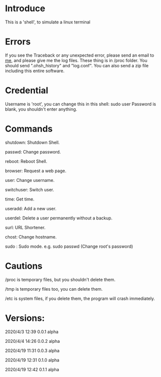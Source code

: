 # Introduce
This is a 'shell', to simulate a linux terminal
# Errors
If you see the Traceback or any unexpected error, please send an email to <a href="mailto:frank_ruan@outlook.com?subject=ORSH error report">me</a>, and please give me the log files. These thing is in /proc folder. You should send ".ohsh_history" and "log.conf". You can also send a zip file including this entire software.
# Credential
Username is 'root', you can change this in this shell: sudo user
Password is blank, you shouldn't enter anything.
# Commands
shutdown: Shutdown Shell.

passwd: Change password.

reboot: Reboot Shell.

browser: Request a web page.

user: Change username.

switchuser: Switch user.

time: Get time.

useradd: Add a new user.

userdel: Delete a user permanently without a backup.

surl: URL Shortener.

chost: Change hostname.

sudo : Sudo mode. e.g. sudo passwd  (Change root's password)

# Cautions
/proc is temporary files, but you shouldn't delete them.

/tmp is temporary files too, you can delete them.

/etc is system files, if you delete them, the program will crash immediately.

# Versions:
2020/4/3 12:39 0.0.1 alpha

2020/4/4 14:26 0.0.2 alpha

2020/4/19 11:31 0.0.3 alpha

2020/4/19 12:31 0.1.0 alpha

2020/4/19 12:42 0.1.1 alpha
